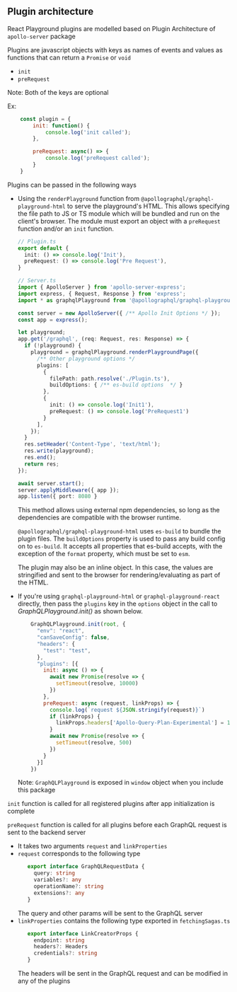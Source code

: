 ## Plugin architecture

React Playground plugins are modelled based on Plugin Architecture of `apollo-server` package

Plugins are javascript objects with keys as names of events and values as functions that
can return a `Promise` or `void`

- `init`
- `preRequest`

Note: Both of the keys are optional

Ex:

```js
    const plugin = {
        init: function() {
            console.log('init called');
        },

        preRequest: async() => {
            console.log('preRequest called');
        }
    }
```

Plugins can be passed in the following ways

- Using the `renderPlayground` function from `@apollographql/graphql-playground-html` to serve the playground's HTML. This allows specifying the file path to JS or TS module which will be bundled and run on the client's browser. The module must export an object with a `preRequest` function and/or an `init` function.

    ```ts
    // Plugin.ts
    export default {
      init: () => console.log('Init'),
      preRequest: () => console.log('Pre Request'),
    }
    ```

    ```ts
    // Server.ts
    import { ApolloServer } from 'apollo-server-express';
    import express, { Request, Response } from 'express';
    import * as graphqlPlayground from '@apollographql/graphql-playground-html';

    const server = new ApolloServer({ /** Apollo Init Options */ });
    const app = express();

    let playground;
    app.get('/graphql', (req: Request, res: Response) => {
      if (!playground) {
        playground = graphqlPlayground.renderPlaygroundPage({
          /** Other playground options */
          plugins: [
            {
              filePath: path.resolve('./Plugin.ts'),
              buildOptions: { /** es-build options  */ }
            },
            {
              init: () => console.log('Init1'),
              preRequest: () => console.log('PreRequest1')
            }
          ],
        });
      }
      res.setHeader('Content-Type', 'text/html');
      res.write(playground);
      res.end();
      return res;
    });

    await server.start();
    server.applyMiddleware({ app });
    app.listen({ port: 8080 }
    ```

    This method allows using external npm dependencies, so long as the dependencies are compatible with the browser runtime.
    
    `@apollographql/graphql-playground-html` uses `es-build` to bundle the plugin files. The `buildOptions` property is used to pass any build config on to `es-build`. It accepts all properties that es-build accepts, with the exception of the `format` property, which must be set to `esm`.

    The plugin may also be an inline object. In this case, the values are stringified and sent to the browser for rendering/evaluating as part of the HTML.

- If you're using `graphql-playground-html` or `graphql-playground-react` directly, then pass the `plugins`
  key in the `options` object in the call to *GraphQLPlayground.init()* as shown below.
  ```js
      GraphQLPlayground.init(root, {
        "env": "react",
        "canSaveConfig": false,
        "headers": {
          "test": "test",
        },
        "plugins": [{
          init: async () => {
            await new Promise(resolve => {
              setTimeout(resolve, 10000)
            })
          },
          preRequest: async (request, linkProps) => {
            console.log(`request ${JSON.stringify(request)}`)
            if (linkProps) {
              linkProps.headers['Apollo-Query-Plan-Experimental'] = 10
            }
            await new Promise(resolve => {
              setTimeout(resolve, 500)
            })
          }
        }]
      })
  ```
  Note: `GraphQLPlayground` is exposed in `window` object when you include this package

`init` function is called for all registered plugins after app initialization is complete

`preRequest` function is called for all plugins before each GraphQL request is sent to the backend server
   - It takes two arguments `request` and `linkProperties`
   - `request` corresponds to the following type
     ```ts
        export interface GraphQLRequestData {
          query: string
          variables?: any
          operationName?: string
          extensions?: any
        }
     ```
     The query and other params will be sent to the GraphQL server
   - `linkProperties` contains the following type exported in `fetchingSagas.ts`
     ```ts
        export interface LinkCreatorProps {
          endpoint: string
          headers?: Headers
          credentials?: string
        }
     ```
     The headers will be sent in the GraphQL request and can be modified in any of the plugins
     
